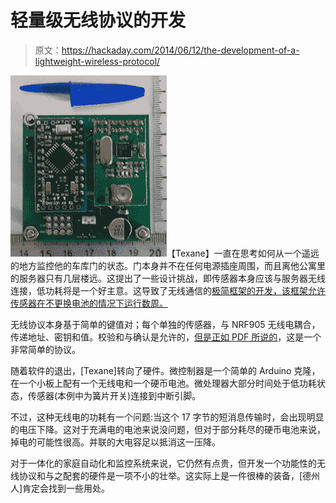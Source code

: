# 轻量级无线协议的开发

> 原文：<https://hackaday.com/2014/06/12/the-development-of-a-lightweight-wireless-protocol/>

![BANO](img/76f16711eea84aacb29d2c28e839a9c0.png)【Texane】一直在思考如何从一个遥远的地方监控他的车库门的状态。门本身并不在任何电源插座周围，而且离他公寓里的服务器只有几层楼远。这提出了一些设计挑战，即传感器本身应该与服务器无线连接，低功耗将是一个好主意。这导致了无线通信的[极简框架的开发，该框架允许传感器在不更换电池的情况下运行数周。](http://www.embeddedrelated.com/showarticle/605.php)

无线协议本身基于简单的键值对；每个单独的传感器，与 NRF905 无线电耦合，传递地址、密钥和值。校验和与确认是允许的，[但是正如 PDF 所说的](https://github.com/texane/bano/blob/master/doc/protocol/tex/main.pdf)，这是一个非常简单的协议。

随着软件的退出，[Texane]转向了硬件。微控制器是一个简单的 Arduino 克隆，在一个小板上配有一个无线电和一个硬币电池。微处理器大部分时间处于低功耗状态，传感器(本例中为簧片开关)连接到中断引脚。

不过，这种无线电的功耗有一个问题:当这个 17 字节的短消息传输时，会出现明显的电压下降。这对于充满电的电池来说没问题，但对于部分耗尽的硬币电池来说，掉电的可能性很高。并联的大电容足以抵消这一压降。

对于一体化的家庭自动化和监控系统来说，它仍然有点贵，但开发一个功能性的无线协议和与之配套的硬件是一项不小的壮举。这实际上是一件很棒的装备，[德州人]肯定会找到一些用处。